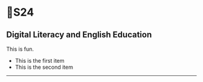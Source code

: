 # :purple_heart:S24
## Digital Literacy and English Education
This is fun.
+ This is the first item
+ This is the second item

---

